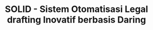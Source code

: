---
title: SOLID - Sistem Otomatisasi Legal drafting Inovatif berbasis Daring
description: Sistem Otomatisasi Legal drafting Inovatif berbasis Daring.
url: https://legaldrafting.vercel.app/
img: /projects/legaldrafting.png
alt: SOLID
status: Finished
start: '2021-06-09T17:00:00.000Z'
end: '2021-08-30T17:00:00.000Z'
---